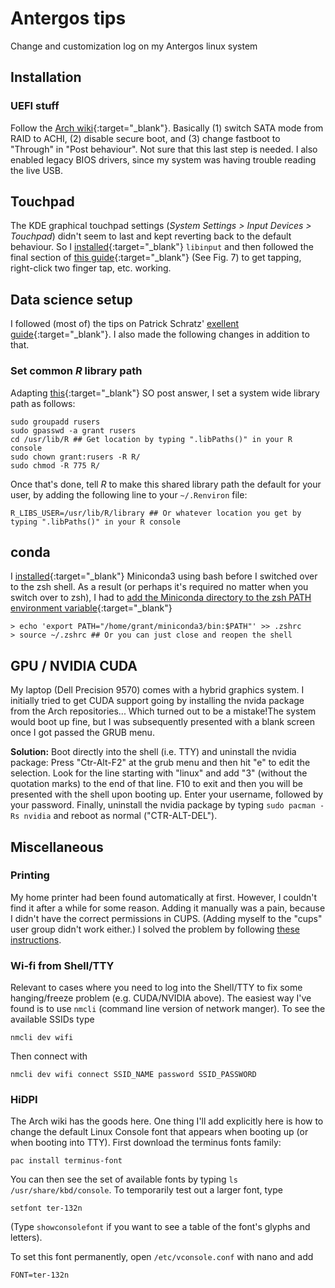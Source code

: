 # Antergos tips

Change and customization log on my Antergos linux system

## Installation

### UEFI stuff

Follow the [Arch wiki](https://wiki.archlinux.org/index.php/Dell_XPS_15_9560#UEFI){:target="_blank"}. Basically (1) switch SATA mode from RAID to ACHI, (2) disable secure boot, and (3) change fastboot to "Through" in "Post behaviour". Not sure that this last step is needed. I also enabled legacy BIOS drivers, since my system was having trouble reading the live USB.

## Touchpad

The KDE graphical touchpad settings (*System Settings > Input Devices > Touchpad*) didn't seem to last and kept reverting back to the default behaviour. So I [installed](https://wiki.archlinux.org/index.php/Libinput#Installation){:target="_blank"} `libinput` and then followed the final section of [this guide](https://www.dell.com/support/article/us/en/04/sln308258/precision-xps-ubuntu-general-touchpad-mouse-issue-fix?lang=en){:target="_blank"} (See Fig. 7) to get tapping, right-click two finger tap, etc. working.


## Data science setup

I followed (most of) the tips on Patrick Schratz' [exellent guide](https://github.com/pat-s/antergos_setup_guide){:target="_blank"}. I also made the following changes in addition to that.

### Set common *R* library path

Adapting [this](https://stackoverflow.com/questions/44861967/r-3-4-1-single-candle-personal-library-path-error-unable-to-create-na/44903158#44903158){:target="_blank"} SO post answer, I set a system wide library path as follows:
```
sudo groupadd rusers
sudo gpasswd -a grant rusers
cd /usr/lib/R ## Get location by typing ".libPaths()" in your R console
sudo chown grant:rusers -R R/
sudo chmod -R 775 R/
```
Once that's done, tell *R* to make this shared library path the default for your user, by adding the following line to your `~/.Renviron` file:
```
R_LIBS_USER=/usr/lib/R/library ## Or whatever location you get by typing ".libPaths()" in your R console
```

## conda

I [installed](https://jakevdp.github.io/PythonDataScienceHandbook/00.00-preface.html#Installation-Considerations){:target="_blank"} Miniconda3 using bash before I switched over to the zsh shell. As a result (or perhaps it's required no matter when you switch over to zsh), I had to [add the Miniconda directory to the zsh PATH environment variable](https://stackoverflow.com/a/35246794){:target="_blank"}

```
> echo 'export PATH="/home/grant/miniconda3/bin:$PATH"' >> .zshrc
> source ~/.zshrc ## Or you can just close and reopen the shell
```

## GPU / NVIDIA CUDA

My laptop (Dell Precision 9570) comes with a hybrid graphics system. I initially tried to get CUDA support going by installing the nvida package from the Arch repositories... Which turned out to be a mistake!The system would boot up fine, but I was subsequently presented with a blank screen once I got passed the GRUB menu. 

**Solution:** Boot directly into the shell (i.e. TTY) and uninstall the nvidia package: Press "Ctr-Alt-F2" at the grub menu and then hit "e" to edit the selection. Look for the line starting with "linux" and add "3" (without the quotation marks) to the end of that line. F10 to exit and then you will be presented with the shell upon booting up. Enter your username, followed by your password. Finally, uninstall the nvidia package by typing `sudo pacman -Rs nvidia` and 
reboot as normal ("CTR-ALT-DEL").

## Miscellaneous

### Printing

My home printer had been found automatically at first. However, I couldn't find it after a while for some reason. Adding it manually was a pain, because I didn't have the correct permissions in CUPS. (Adding myself to the "cups" user group didn't work either.) I solved the problem by following [these instructions](https://kernelmastery.com/enable-regular-users-to-add-printers-to-cups/).

### Wi-fi from Shell/TTY

Relevant to cases where you need to log into the Shell/TTY to fix some hanging/freeze problem (e.g. CUDA/NVIDIA above). The easiest way I've found is to use `nmcli` (command line version of network manger). To see the available SSIDs type
```
nmcli dev wifi
```
Then connect with
```
nmcli dev wifi connect SSID_NAME password SSID_PASSWORD
```

### HiDPI

The Arch wiki has the goods here. One thing I'll add explicitly here is how to change the default Linux Console font that appears when booting up (or when booting into TTY). First download the terminus fonts family:
```
pac install terminus-font
```
You can then see the set of available fonts by typing `ls /usr/share/kbd/console`. To temporarily test out a larger font, type
```
setfont ter-132n
```
(Type `showconsolefont` if you want to see a table of the font's glyphs and letters).

To set this font permanently, open `/etc/vconsole.conf` with nano and add
```
FONT=ter-132n
```

